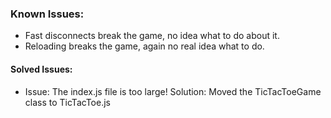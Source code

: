 ### Known Issues:
- Fast disconnects break the game, no idea what to do about it.
- Reloading breaks the game, again no real idea what to do.

#### Solved Issues:
- Issue: The index.js file is too large!
  Solution: Moved the TicTacToeGame class to TicTacToe.js